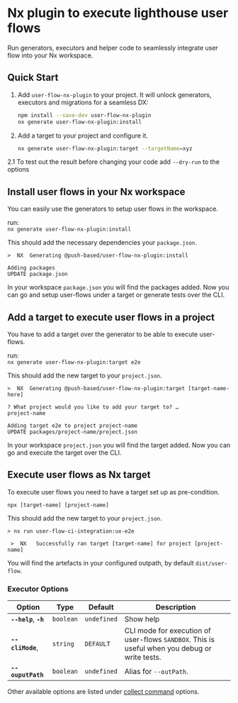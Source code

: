 # Nx plugin to execute lighthouse user flows

Run generators, executors and helper code to seamlessly integrate user flow into your Nx workspace.

## Quick Start

1. Add `user-flow-nx-plugin` to your project. It will unlock generators, executors and migrations for a seamless DX:

    ```bash
    npm install --save-dev user-flow-nx-plugin
    nx generate user-flow-nx-plugin:install
    ```

2. Add a target to your project and configure it.

   ```sh
   nx generate user-flow-nx-plugin:target --targetName=xyz
   ```

2.1 To test out the result before changing your code add `--dry-run` to the options

## Install user flows in your Nx workspace

You can easily use the generators to setup user flows in the workspace.

run:  
`nx generate user-flow-nx-plugin:install`

This should add the necessary dependencies your `package.json`.

```shell
>  NX  Generating @push-based/user-flow-nx-plugin:install

Adding packages
UPDATE package.json
```

In your workspace `package.json` you will find the packages added.
Now you can go and setup user-flows under a target or generate tests over the CLI.

## Add a target to execute user flows in a project

You have to add a target over the generator to be able to execute user-flows.

run:  
`nx generate user-flow-nx-plugin:target e2e`

This should add the new target to your `project.json`.

```shell
>  NX  Generating @push-based/user-flow-nx-plugin:target [target-name-here]

? What project would you like to add your target to? …
project-name

Adding target e2e to project project-name
UPDATE packages/project-name/project.json
```

In your workspace `project.json` you will find the target added.
Now you can go and execute the target over the CLI.

## Execute user flows as Nx target

To execute user flows you need to have a target set up as pre-condition.

`npx [target-name] [project-name]`

This should add the new target to your `project.json`.

```shell
> nx run user-flow-ci-integration:ux-e2e

 >  NX   Successfully ran target [target-name] for project [project-name]
```

You will find the artefacts in your configured outpath, by default `dist/user-flow`.

### Executor Options

| Option                 | Type      | Default     | Description                                                                                    |  
|------------------------|-----------|-------------|------------------------------------------------------------------------------------------------|  
| **`--help`**, **`-h`** | `boolean` | `undefined` | Show help                                                                                      |  
| **`--cliMode`**,       | `string`  | `DEFAULT`   | CLI mode for execution of user-flows  `SANDBOX`. This is useful when you debug or write tests. |  
| **`--ouputPath`**      | `boolean` | `undefined` | Alias for `--outPath`.                                                                         |  

Other available options are listed under [collect command](./packages/cli/docs/command-collect.md) options.

